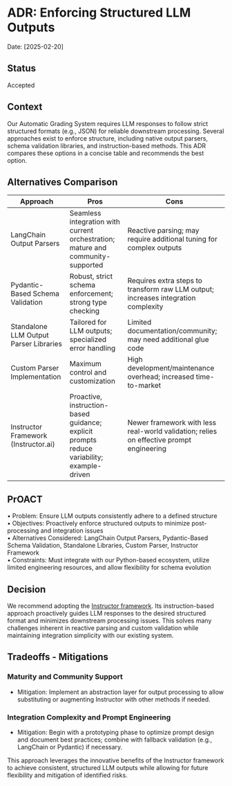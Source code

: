 # ADR: Enforcing Structured LLM Outputs

Date:  [2025-02-20]

## Status

Accepted

## Context

Our Automatic Grading System requires LLM responses to follow strict structured formats (e.g., JSON) for reliable downstream processing. Several approaches exist to enforce structure, including native output parsers, schema validation libraries, and instruction-based methods. This ADR compares these options in a concise table and recommends the best option.

## Alternatives Comparison

| Approach                               | Pros                                                                                       | Cons                                                                                    |
| -------------------------------------- | ------------------------------------------------------------------------------------------ | --------------------------------------------------------------------------------------- |
| LangChain Output Parsers               | Seamless integration with current orchestration; mature and community-supported            | Reactive parsing; may require additional tuning for complex outputs                     |
| Pydantic-Based Schema Validation       | Robust, strict schema enforcement; strong type checking                                    | Requires extra steps to transform raw LLM output; increases integration complexity      |
| Standalone LLM Output Parser Libraries | Tailored for LLM outputs; specialized error handling                                       | Limited documentation/community; may need additional glue code                          |
| Custom Parser Implementation           | Maximum control and customization                                                          | High development/maintenance overhead; increased time-to-market                         |
| Instructor Framework (Instructor.ai)   | Proactive, instruction-based guidance; explicit prompts reduce variability; example-driven | Newer framework with less real-world validation; relies on effective prompt engineering |

## PrOACT

• Problem: Ensure LLM outputs consistently adhere to a defined structure  
• Objectives: Proactively enforce structured outputs to minimize post-processing and integration issues  
• Alternatives Considered: LangChain Output Parsers, Pydantic-Based Schema Validation, Standalone Libraries, Custom Parser, Instructor Framework  
• Constraints: Must integrate with our Python-based ecosystem, utilize limited engineering resources, and allow flexibility for schema evolution

## Decision

We recommend adopting the [Instructor framework](https://github.com/instructor-ai/instructor). Its instruction-based approach proactively guides LLM responses to the desired structured format and minimizes downstream processing issues. This solves many challenges inherent in reactive parsing and custom validation while maintaining integration simplicity with our existing system.

## Tradeoffs - Mitigations

### Maturity and Community Support

- Mitigation: Implement an abstraction layer for output processing to allow substituting or augmenting Instructor with other methods if needed.

### Integration Complexity and Prompt Engineering

- Mitigation: Begin with a prototyping phase to optimize prompt design and document best practices; combine with fallback validation (e.g., LangChain or Pydantic) if necessary.

This approach leverages the innovative benefits of the Instructor framework to achieve consistent, structured LLM outputs while allowing for future flexibility and mitigation of identified risks.
